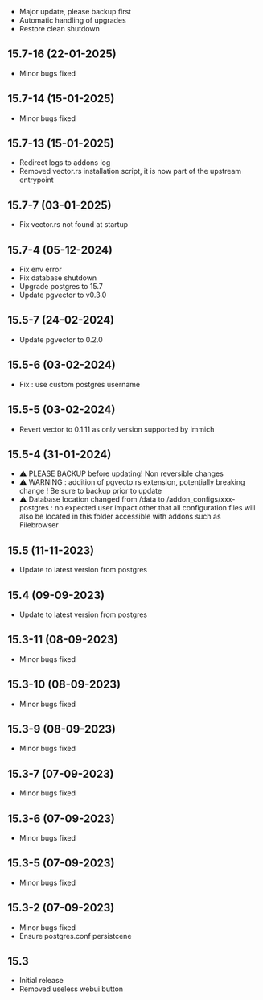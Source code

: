 - Major update, please backup first
- Automatic handling of upgrades
- Restore clean shutdown

## 15.7-16 (22-01-2025)
- Minor bugs fixed

## 15.7-14 (15-01-2025)
- Minor bugs fixed

## 15.7-13 (15-01-2025)
- Redirect logs to addons log
- Removed vector.rs installation script, it is now part of the upstream entrypoint

## 15.7-7 (03-01-2025)
- Fix vector.rs not found at startup

## 15.7-4 (05-12-2024)
- Fix env error
- Fix database shutdown
- Upgrade postgres to 15.7
- Update pgvector to v0.3.0

## 15.5-7 (24-02-2024)

- Update pgvector to 0.2.0

## 15.5-6 (03-02-2024)

- Fix : use custom postgres username

## 15.5-5 (03-02-2024)

- Revert vector to 0.1.11 as only version supported by immich

## 15.5-4 (31-01-2024)

- &#9888; PLEASE BACKUP before updating! Non reversible changes
- &#9888; WARNING : addition of pgvecto.rs extension, potentially breaking change ! Be sure to backup prior to update
- &#9888; Database location changed from /data to /addon_configs/xxx-postgres : no expected user impact other that all configuration files will also be located in this folder accessible with addons such as Filebrowser

## 15.5 (11-11-2023)

- Update to latest version from postgres

## 15.4 (09-09-2023)

- Update to latest version from postgres

## 15.3-11 (08-09-2023)

- Minor bugs fixed

## 15.3-10 (08-09-2023)

- Minor bugs fixed
## 15.3-9 (08-09-2023)

- Minor bugs fixed
## 15.3-7 (07-09-2023)

- Minor bugs fixed
## 15.3-6 (07-09-2023)

- Minor bugs fixed
## 15.3-5 (07-09-2023)

- Minor bugs fixed
## 15.3-2 (07-09-2023)

- Minor bugs fixed
- Ensure postgres.conf persistcene

## 15.3

- Initial release
- Removed useless webui button
